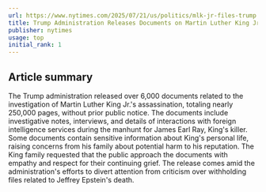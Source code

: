 ```yaml
---
url: https://www.nytimes.com/2025/07/21/us/politics/mlk-jr-files-trump.html
title: Trump Administration Releases Documents on Martin Luther King Jr.
publisher: nytimes
usage: top
initial_rank: 1
---
```

## Article summary
The Trump administration released over 6,000 documents related to the investigation of Martin Luther King Jr.'s assassination, totaling nearly 250,000 pages, without prior public notice. The documents include investigative notes, interviews, and details of interactions with foreign intelligence services during the manhunt for James Earl Ray, King's killer. Some documents contain sensitive information about King's personal life, raising concerns from his family about potential harm to his reputation. The King family requested that the public approach the documents with empathy and respect for their continuing grief. The release comes amid the administration's efforts to divert attention from criticism over withholding files related to Jeffrey Epstein's death.
